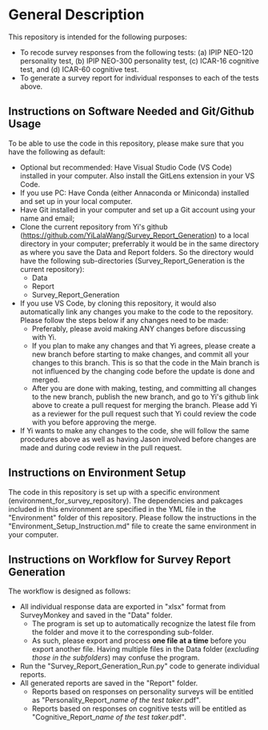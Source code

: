 # General Description
This repository is intended for the following purposes: 
- To recode survey responses from the following tests: 
    (a) IPIP NEO-120 personality test, 
    (b) IPIP NEO-300 personality test, 
    (c) ICAR-16 cognitive test, and 
    (d) ICAR-60 cognitive test. 
- To generate a survey report for individual responses to each of the tests above. 

## Instructions on Software Needed and Git/Github Usage
To be able to use the code in this repository, please make sure that you have the following as default: 
- Optional but recommended: Have Visual Studio Code (VS Code) installed in your computer. Also install the GitLens extension in your VS Code. 
- If you use PC: Have Conda (either Annaconda or Miniconda) installed and set up in your local computer. 
- Have Git installed in your computer and set up a Git account using your name and email; 
- Clone the current repository from Yi's github (https://github.com/YiLalaWang/Survey_Report_Generation) to a local directory in your computer; preferrably it would be in the same directory as where you save the Data and Report folders. So the directory would have the following sub-directories (Survey_Report_Generation is the current repository):
    - Data
    - Report
    - Survey_Report_Generation
- If you use VS Code, by cloning this repository, it would also automatically link any changes you make to the code to the repository. Please follow the steps below if any changes need to be made:
    - Preferably, please avoid making ANY changes before discussing with Yi. 
    - If you plan to make any changes and that Yi agrees, please create a new branch before starting to make changes, and commit all your changes to this branch. This is so that the code in the Main branch is not influenced by the changing code before the update is done and merged. 
    - After you are done with making, testing, and committing all changes to the new branch, publish the new branch, and go to Yi's github link above to create a pull request for merging the branch. Please add Yi as a reviewer for the pull request such that Yi could review the code with you before approving the merge.
- If Yi wants to make any changes to the code, she will follow the same procedures above as well as having Jason involved before changes are made and during code review in the pull request. 

## Instructions on Environment Setup
The code in this repository is set up with a specific environment (environment_for_survey_repository). The dependencies and pakcages included in this environment are specified in the YML file in the "Environment" folder of this repository. Please follow the instructions in the "Environment_Setup_Instruction.md" file to create the same environment in your computer. 

## Instructions on Workflow for Survey Report Generation
The workflow is designed as follows: 
- All individual response data are exported in "xlsx" format from SurveyMonkey and saved in the "Data" folder. 
    - The program is set up to automatically recognize the latest file from the folder and move it to the corresponding sub-folder. 
    - As such, please export and process **one file at a time** before you export another file. Having multiple files in the Data folder (*excluding those in the subfolders*) may confuse the program.
- Run the "Survey_Report_Generation_Run.py" code to generate individual reports.
- All generated reports are saved in the "Report" folder. 
    - Reports based on responses on personality surveys will be entitled as "Personality_Report_*name of the test taker*.pdf".
    - Reports based on responses on cognitive tests will be entitled as "Cognitive_Report_*name of the test taker*.pdf".
